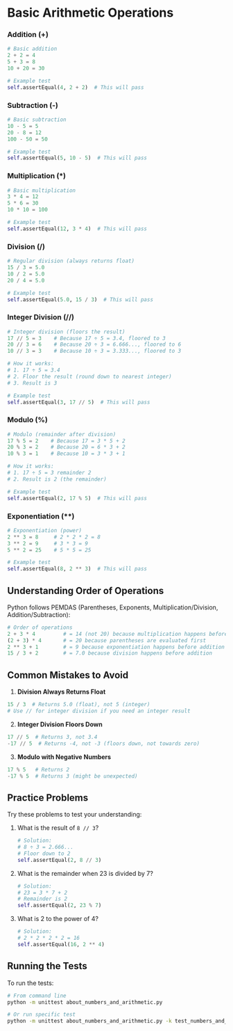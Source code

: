 # Basic Arithmetic Operations

### Addition (+)
```python
# Basic addition
2 + 2 = 4
5 + 3 = 8
10 + 20 = 30

# Example test
self.assertEqual(4, 2 + 2)  # This will pass
```

### Subtraction (-)
```python
# Basic subtraction
10 - 5 = 5
20 - 8 = 12
100 - 50 = 50

# Example test
self.assertEqual(5, 10 - 5)  # This will pass
```

### Multiplication (*)
```python
# Basic multiplication
3 * 4 = 12
5 * 6 = 30
10 * 10 = 100

# Example test
self.assertEqual(12, 3 * 4)  # This will pass
```

### Division (/)
```python
# Regular division (always returns float)
15 / 3 = 5.0
10 / 2 = 5.0
20 / 4 = 5.0

# Example test
self.assertEqual(5.0, 15 / 3)  # This will pass
```

### Integer Division (//)
```python
# Integer division (floors the result)
17 // 5 = 3    # Because 17 ÷ 5 = 3.4, floored to 3
20 // 3 = 6    # Because 20 ÷ 3 = 6.666..., floored to 6
10 // 3 = 3    # Because 10 ÷ 3 = 3.333..., floored to 3

# How it works:
# 1. 17 ÷ 5 = 3.4
# 2. Floor the result (round down to nearest integer)
# 3. Result is 3

# Example test
self.assertEqual(3, 17 // 5)  # This will pass
```

### Modulo (%)
```python
# Modulo (remainder after division)
17 % 5 = 2    # Because 17 = 3 * 5 + 2
20 % 3 = 2    # Because 20 = 6 * 3 + 2
10 % 3 = 1    # Because 10 = 3 * 3 + 1

# How it works:
# 1. 17 ÷ 5 = 3 remainder 2
# 2. Result is 2 (the remainder)

# Example test
self.assertEqual(2, 17 % 5)  # This will pass
```

### Exponentiation (**)
```python
# Exponentiation (power)
2 ** 3 = 8     # 2 * 2 * 2 = 8
3 ** 2 = 9     # 3 * 3 = 9
5 ** 2 = 25    # 5 * 5 = 25

# Example test
self.assertEqual(8, 2 ** 3)  # This will pass
```


## Understanding Order of Operations

Python follows PEMDAS (Parentheses, Exponents, Multiplication/Division, Addition/Subtraction):

```python
# Order of operations
2 + 3 * 4         # = 14 (not 20) because multiplication happens before addition
(2 + 3) * 4       # = 20 because parentheses are evaluated first
2 ** 3 + 1        # = 9 because exponentiation happens before addition
15 / 3 + 2        # = 7.0 because division happens before addition
```

##  Common Mistakes to Avoid

1. **Division Always Returns Float**
```python
15 / 3  # Returns 5.0 (float), not 5 (integer)
# Use // for integer division if you need an integer result
```

2. **Integer Division Floors Down**
```python
17 // 5  # Returns 3, not 3.4
-17 // 5  # Returns -4, not -3 (floors down, not towards zero)
```

3. **Modulo with Negative Numbers**
```python
17 % 5   # Returns 2
-17 % 5  # Returns 3 (might be unexpected)
```

## Practice Problems

Try these problems to test your understanding:

1. What is the result of `8 // 3`?
   ```python
   # Solution:
   # 8 ÷ 3 = 2.666...
   # Floor down to 2
   self.assertEqual(2, 8 // 3)
   ```

2. What is the remainder when 23 is divided by 7?
   ```python
   # Solution:
   # 23 = 3 * 7 + 2
   # Remainder is 2
   self.assertEqual(2, 23 % 7)
   ```

3. What is 2 to the power of 4?
   ```python
   # Solution:
   # 2 * 2 * 2 * 2 = 16
   self.assertEqual(16, 2 ** 4)
   ```

## Running the Tests

To run the tests:
```bash
# From command line
python -m unittest about_numbers_and_arithmetic.py

# Or run specific test
python -m unittest about_numbers_and_arithmetic.py -k test_numbers_and_arithmetic
```
